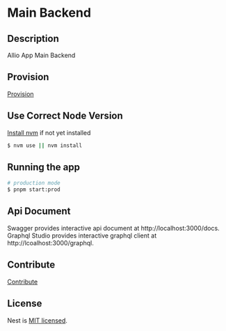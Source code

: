 # Main Backend

## Description

Allio App Main Backend

## Provision

[Provision](./docs/provision.md)

## Use Correct Node Version

[Install nvm](https://github.com/nvm-sh/nvm#installing-and-updating) if not yet installed

```sh
$ nvm use || nvm install
```

## Running the app

```sh
# production mode
$ pnpm start:prod
```

## Api Document

Swagger provides interactive api document at http://localhost:3000/docs.
Graphql Studio provides interactive graphql client at http://lcoalhost:3000/graphql.

## Contribute

[Contribute](./docs/contribute.md)

## License

Nest is [MIT licensed](LICENSE).
